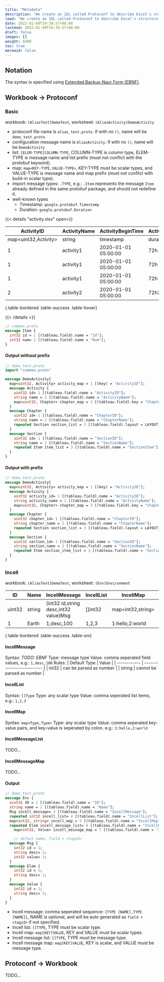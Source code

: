 ```yaml
---
title: "Metadata"
description: "We create an IDL called Protoconf to describe Excel's structure(metadata), based on Protobuf (proto3)."
lead: "We create an IDL called Protoconf to describe Excel's structure(metadata), based on Protobuf (proto3)."
date: 2022-01-09T19:39:57+08:00
lastmod: 2022-01-09T19:39:57+08:00
draft: false
images: []
weight: 8400
toc: true
mermaid: false
---
```


## Notation

The syntax is specified using [Extended Backus-Naur Form (EBNF)](https://en.wikipedia.org/wiki/Extended_Backus%E2%80%93Naur_form).

## Workbook -> Protoconf

### Basic

workbook: `(AliasTest)DemoTest`, worksheet: `(AliasActivity)DemoActivity`

- protoconf file name is `alias_test.proto`. If with no `()`, name will be `demo_test.proto`
- configuration message name is `AliasActivity`. If with no `()`, name will be `DemoActivity`
- list: `[ELEM-TYPE]COLUMN-TYPE`,  COLUMN-TYPE is column type, ELEM-TYPE is message name and list prefix (must not conflict with the protobuf keyword).
- map: `map<KEY-TYPE,VALUE-TYPE>`, KEY-TYPE must be scalar types, and VALUE-TYPE is message name and map prefix (must not conflict with build-in scalar type).
- import message types: `.TYPE`, e.g.: `.Item` represents the message `Item` already defined in the same protobuf package, and should not redefine it.
- well-known types
  - Timestamp: `google.protobuf.Timestamp`
  - Duration: `google.protobuf.Duration`

{{< details "activity.xlsx" open>}}

<div class="table-responsive">

| ActivityID           | ActivityName | ActivityBeginTime   | ActivityDuration | ChapterID           | ChapterName | SectionID       | SectionName | SectionItem1Id | SectionItem1Num | SectionItem2Id | SectionItem2Num |
| -------------------- | ------------ | ------------------- | ---------------- | ------------------- | ----------- | --------------- | ----------- | -------------- | --------------- | -------------- | --------------- |
| map<uint32,Activity> | string       | timestamp           | duration         | map<uint32,Chapter> | string      | [Section]uint32 | int32       | [.Item]int32   | int32           | int32          | int32           |
| 1                    | activity1    | 2020-01-01 05:00:00 | 72h              | 1                   | chapter1    | 1               | section1    | 1001           | 1               | 1002           | 2               |
| 1                    | activity1    | 2020-01-01 05:00:00 | 72h              | 1                   | chapter1    | 2               | section2    | 1001           | 1               | 1002           | 2               |
| 1                    | activity1    | 2020-01-01 05:00:00 | 72h              | 2                   | chapter2    | 1               | section1    | 1001           | 1               | 1002           | 2               |
| 2                    | activity2    | 2020-01-01 05:00:00 | 72h3m0.5s        | 1                   | chapter1    | 1               | section1    | 1001           | 1               | 1002           | 2               |
{.table-bordered .table-success .table-hover}

</div>

{{< /details >}}

```protobuf
// common.proto
message Item {
  int32 id = 1 [(tableau.field).name = "Id"];
  int32 num= 2 [(tableau.field).name = "Num"];
}
```

#### Output without prefix

```protobuf
// demo_test.proto
import "common.proto"

message DemoActivity{
  map<uint32, Activity> activity_map = 1 [(key) = "ActivityID"];
  message Activity {
    uint32 id= 1 [(tableau.field).name = "ActivityID"];
    string name = 2 [(tableau.field).name = "ActivityName"];
    map<uint32, Chapter> chapter_map = 3 [(tableau.field).key = "ChapterID"];
  }
  message Chapter {
    uint32 id= 1 [(tableau.field).name = "ChapterID"];
    string name = 2 [(tableau.field).name = "ChapterName"];
    repeated Section section_list = 3 [(tableau.field).layout = LAYOUT_VERTICAL];
  }
  message Section {
    uint32 id= 1 [(tableau.field).name = "SectionID"];
    string name = 2 [(tableau.field).name = "SectionName"];
    repeated Item item_list = 3 [(tableau.field).name = "SectionItem"];
  }
}
```

#### Output with prefix

```protobuf
// demo_test.proto
message DemoActivity{
  map<uint32, Activity> activity_map = 1 [(key) = "ActivityID"];
  message Activity {
    uint32 activity_id= 1 [(tableau.field).name = "ActivityID"];
    string activity_name = 2 [(tableau.field).name = "ActivityName"];
    map<uint32, Chapter> chapter_map = 3 [(tableau.field).key = "ChapterID"];
  }
  message Chapter {
    uint32 chapter_id= 1 [(tableau.field).name = "ChapterID"];
    string chapter_name = 2 [(tableau.field).name = "ChapterName"];
    repeated Section section_list = 3 [(tableau.field).layout = LAYOUT_VERTICAL];
  }
  message Section {
    uint32 section_id= 1 [(tableau.field).name = "SectionID"];
    string section_name = 2 [(tableau.field).name = "SectionName"];
    repeated Item section_item_list = 3 [(tableau.field).name = "SectionItem"];
  }
}
```

### Incell

workbook: `(AliasTest)DemoTest`, worksheet: `(Env)Environment`

| ID     | Name   | IncellMessage                         | IncellList | IncellMap         | IncellMessageList            | IncellMessageMap                       |
| ------ | ------ | ------------------------------------- | ---------- | ----------------- | ---------------------------- | -------------------------------------- |
| uint32 | string | {int32 id,string desc,int32 value}Msg | []int32    | map<int32,string> | []{int32 id,string desc}Elem | map<int32,Value{int32 id,string desc}> |
| 1      | Earth  | 1,desc,100                            | 1,2,3      | 1:hello,2:world   | {1,hello},{2,world}          | 1:{1,hello},2:{2,world}                |
{.table-bordered .table-success .table-sm}

#### IncellMessage

Syntax: *TODO: EBNF*
Type: message type
Value: comma seperated field values, e.g.: `1,desc,100`
Rules:
| Default Type | Value                      |
| ------------ | -------------------------- |
| int32        | can be parsed as number    |
| string       | cannot be parsed as number |

#### IncellList

Syntax: `[]Type`
Type: any scalar type
Value: comma seperated list items, e.g.: `1,2,3`

#### IncellMap

Syntax: `map<Type,Type>`
Type: any scalar type
Value: comma seperated key-value pairs, and key-value is seperated by colon. e.g.: `1:hello,2:world`

#### IncellMessageList

TODO...

#### IncellMessageMap

TODO...

#### Output

```protobuf
// demo_test.proto
message Env {
  uint32 ID = 1 [(tableau.field).name = "ID"];
  string name = 2 [(tableau.field).name = "Name"];
  Msg incell_message= 3 [(tableau.field).name = "IncellMessage"];
  repeated int32 incell_list= 4 [(tableau.field).name = "IncellList"];
  map<int32, string> incell_map = 5 [(tableau.field).name = "IncellMap"];
  repeated Elem incell_message_list= 6 [(tableau.field).name = "IncellMessageList"];
    map<int32, Value> incell_message_map = 7 [(tableau.field).name = "IncellMessageMap"];

    // defaut name: field + <tagid>
  message Msg {
    int32 id = 1;
    string desc= 2; 
    int32 value= 3;
  }
  message Elem {
    int32 id = 1;
    string desc= 2;
  }
  message Value {
    int32 id = 1;
    string desc= 2;
  }
}
```

- Incell message: comma seperated sequence: `{TYPE [NAME],TYPE [NAME]}`, NAME is optional, and will be auto generated as `field + <tagid>` if not specified.
- Incell list: `[]TYPE`, TYPE must be scalar type.
- Incell map: `map[KEY]VALUE`, KEY and VALUE must be scalar types.
- Incell message list: `[]TYPE`, TYPE must be message type.
- Incell message map: `map[KEY]VALUE`, KEY is scalar, and VALUE must be message type.

## Protoconf -> Workbook

TODO...
